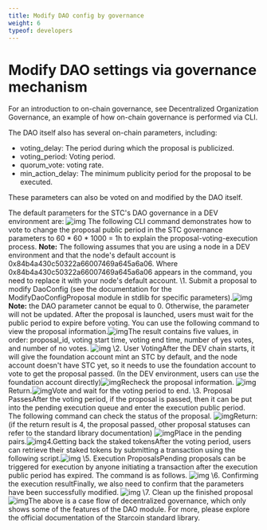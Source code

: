 ```yaml
---
title: Modify DAO config by governance
weight: 6
typeof: developers
---
```


<!--more-->

# Modify DAO settings via governance mechanism

For an introduction to on-chain governance, see Decentralized Organization Governance, an example of how on-chain governance is performed via CLI.

The DAO itself also has several on-chain parameters, including:

* voting_delay: The period during which the proposal is publicized.
* voting_period: Voting period.
* quorum_vote: voting rate.
* min_action_delay: The minimum publicity period for the proposal to be executed.

These parameters can also be voted on and modified by the DAO itself.

The default parameters for the STC's DAO governance in a DEV environment are:
  ![img](https://lh3.googleusercontent.com/TNKwO5oeqr3L6S9uO1CkZ05vDMLMMvGVUdu5WcfUfyoEoyi19TRgR67zeFfnBXKwpTyXW6okKcRLB7quCVOAmtaH-roVl96EKwhtx8LfENseWrJYSyJ2FKNVX2gs-NIE-w2Yf_pRi-58yXxoXD1P5Po)
  The following CLI command demonstrates how to vote to change the proposal public period in the STC governance parameters to 60 * 60 * 1000 = 1h to explain the proposal-voting-execution process.
  **Note:** The following assumes that you are using a node in a DEV environment and that the node's default account is 0x84b4a430c50322a66007469a645a6a06. Where 0x84b4a430c50322a66007469a645a6a06 appears in the command, you need to replace it with your node's default account.
  \1. Submit a proposal to modify DaoConfig (see the documentation for the ModifyDaoConfigProposal module in stdlib for specific parameters).![img](https://lh3.googleusercontent.com/_X40E_G23q8YItFNB4yXaAQYIDwIbkGNmiveVNTncfzo1t-Y3PLTdaFwv-0uIDr0ylLMx3c10w3UVmxtLzxW1hWQBqD2knExOd_2WbOpfzmHU32c_flla8mzwKVGjWYqngSh1LbeVSUB6OmIUA7fxDU)**Note:** the DAO parameter cannot be equal to 0. Otherwise, the parameter will not be updated.
  After the proposal is launched, users must wait for the public period to expire before voting.
  You can use the following command to view the proposal information.![img](https://lh4.googleusercontent.com/DIKa8j-8EWNLG4qMTTqzuUVnHSPrNEJAuuVEVeSqs5CP-zyahCtTrKFim7MWyyLBQkoYSb8LZq-VAMwieoMHkOqAO1yDtTzqU6-dAVr4QgOcwphtnuPUeFedHB6_C7uwCF4YWo5KnrGxQUNAFG3nQn4)The result contains five values, in order: proposal_id, voting start time, voting end time, number of yes votes, and number of no votes.
  ![img](https://lh6.googleusercontent.com/Y1dNCoB0sbHA54ANZBOTv8JIpatq31Eq3pDJ_ZqblECNqTIz3cBYehRUdrritFMe6MLIzv0SZ8F6mga-rxxhB01mgpux5iSPdfOjZ5qtnLLZ-MwLAMs--Gpnd64RdlXo-M6M2SmCQMgj3EKUWrwJEms)
  \2. User VotingAfter the DEV chain starts, it will give the foundation account mint an STC by default, and the node account doesn't have STC yet, so it needs to use the foundation account to vote to get the proposal passed. (In the DEV environment, users can use the foundation account directly)![img](https://lh3.googleusercontent.com/7PNEQ6lc3pM_UeI0UEqROPCeNU3f_ARM2Bpi4xoCUImp42Gmzn4m8A8WY62kq4M2xDs9keo4LzkSHRvAK_LqM_EcfYWzVzW4N5FsNPyjeZhex8fpeyN8eCs8qE_F3lZwnWSZEH42eXBCt_cKrZewhXs)Recheck the proposal information.
  ![img](https://lh4.googleusercontent.com/JG2zych5YDp2yUSbn4ZguihwHt5oSNY1Fs-UUoPpi3B07x-0TdAIJblxida0JrNri0bncdxfnZopWO2jeq9Ov3Vj0i3zBJqSXBJ8XMZ-L_H37m2knlag_czGaNvnGwaGuTyAWS-49DmNG_Rexpuzo8A)Return.![img](https://lh5.googleusercontent.com/GQ_NAn8_scEoqNNjWu78mSpwsjAyUVQK67Jb37LuPZSpBth24CF8i4C84uADd3KapTlmsdf2uRYYe3E6v22mI4S4oTxWqSwGwdF1vfH4nqGTHEbyuQRyL2xN_vowohQb08X1a9pUX_b5xv1T_U5RVmw)Vote and wait for the voting period to end.
  \3. Proposal PassesAfter the voting period, if the proposal is passed, then it can be put into the pending execution queue and enter the execution public period.
  The following command can check the status of the proposal.
  ![img](https://lh3.googleusercontent.com/XDiXKqQhf-UBMCtdF5DroxBb9ZNRgerTmTP-9edjx9mxCoGhiA27OpiHJoMx3c90bjJ7L1SZTLyjEMvvSEjpnPtfpMned6C9OIXk3LTplYxFVX6vMLQM48SLUVd65qP8iOUCR6qSMWXXGZHQ9aERlEg)Return: (if the return result is 4, the proposal passed, other proposal statuses can refer to the standard library documentation)
  ![img](https://lh5.googleusercontent.com/VGsV0QbBJMinbJASlriNyeJ47Tibh_1AHWxuXyQNMNbxpEUpZ6myepAGFB2NfmxuiLjQo8mXZu1jgYInzWnQV9z4Yw_Czb-t-HfIDJPTk7lHEYrBl_YF0mFknQOWRdaRTwyy_6sTSrI_Oo6-6UOMxdc)Place in the pending pairs.![img](https://lh6.googleusercontent.com/8FSsTlB_XPRGRDTBqLky3hM__V09O28z7s4k-XppuLXtxapVSHcR7YQaMzpBxaM3FQvJNO_IV83lN0Yd_aqMqETmf68fKNnomHz008R8CvU8qdQ_zEFXP9tz2ke9ld0BsDS2Dng5lH2DKoZmAwmihTk)4.Getting back the staked tokensAfter the voting period, users can retrieve their staked tokens by submitting a transaction using the following script.![img](https://lh3.googleusercontent.com/y039iALM7mms11MrTJO1Hd072jhNvWhIXUTi4wRSTYpWG8rEpXFWKKv6TMzjjAT6O81DjktRgJsV03w3XlZ2ECbHnalI85csMDQS4bh-bljtg5VeiCptdy_C0PxMrCyukb_WCsQbOKlJEbK2VrD5-nE)
  \5. Execution ProposalsPending proposals can be triggered for execution by anyone initiating a transaction after the execution public period has expired. The command is as follows.
  ![img](https://lh3.googleusercontent.com/m1goRxCUfdOc3xiy75am8MJTsQqY6IZDrLHIdU4dgnqm9Q3vWBfLe-EcE1vmcsuTRY_SH33BCjjs24vTs70Kw-dCvyD34pVWvSgp-eJnieUfBt_yVHXS-XGdN4fYxJyTK6qhnYFWnFE_dqXGIcTfQMk)
  \6. Confirming the execution resultFinally, we also need to confirm that the parameters have been successfully modified.
  ![img](https://lh3.googleusercontent.com/g9wxRbZWzdBiNG77GQwi7IWfGt-XhxKEFZU8cX7n0BUA_gjXHuwlwuqgibQ8SB-FM5kPX-y32-oNfE12jx9OuxwZkRXu6pKr3LYgMOfzcLZGtOghAAKIBSX60wksWPQzqSsz5y9eLtYNVH1yWbG3uUs)
  \7. Clean up the finished proposal![img](https://lh4.googleusercontent.com/4ypVBNd4YffINlOtvc2vYOKW-U9hbRtoZT3sP1tY0A2LvXGbGg67ez-ikEAGxNdyC-4Bc6qmnfsuOZ5WG31s1yhL9ay8wEerXHzXl4XPTxbgsXrWyKB0UVVLvh5qejWoOc7Y2ODq1JJ_HZ4dvwHtofw)The above is a case flow of decentralized governance, which only shows some of the features of the DAO module. For more, please explore the official documentation of the Starcoin standard library.